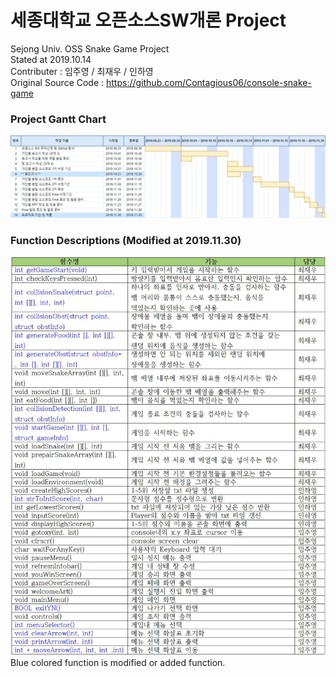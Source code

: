 # 세종대학교 오픈소스SW개론 Project
Sejong Univ. OSS Snake Game Project<br> 
Stated at 2019.10.14<br> 
Contributer : 임주영 / 최재우 / 인하영<br> 
Original Source Code : https://github.com/Contagious06/console-snake-game

### Project Gantt Chart
![ganttchart](./image/ganttchart.jpg)

### Function Descriptions (Modified at 2019.11.30)
![function](./image/function.jpg)
Blue colored function is modified or added function.
